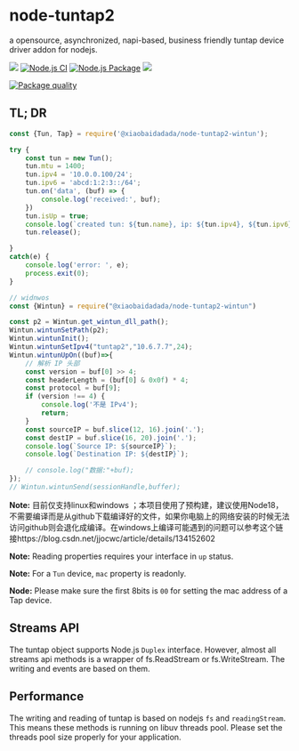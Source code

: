 # node-tuntap2

a opensource, asynchronized, napi-based, business friendly tuntap device driver addon for nodejs.

[![](https://img.shields.io/npm/v/tuntap2.svg?style=flat)](https://www.npmjs.org/package/tuntap2)
[![Node.js CI](https://github.com/PupilTong/node-tuntap2/actions/workflows/node.js.yml/badge.svg?branch=main)](https://github.com/PupilTong/node-tuntap2/actions/workflows/node.js.yml)
[![Node.js Package](https://github.com/PupilTong/node-tuntap2/actions/workflows/npm-publish.yml/badge.svg)](https://github.com/PupilTong/node-tuntap2/actions/workflows/npm-publish.yml)
![](https://img.shields.io/badge/Coverage-93%25-83A603.svg?prefix=$coverage$)

[![Package quality](https://packagequality.com/shield/tuntap2.svg)](https://packagequality.com/#?package=tuntap2)


## TL; DR

```javascript
const {Tun, Tap} = require('@xiaobaidadada/node-tuntap2-wintun');

try {
    const tun = new Tun();
    tun.mtu = 1400;
    tun.ipv4 = '10.0.0.100/24';
    tun.ipv6 = 'abcd:1:2:3::/64';
    tun.on('data', (buf) => {
        console.log('received:', buf);
    })
    tun.isUp = true;
    console.log(`created tun: ${tun.name}, ip: ${tun.ipv4}, ${tun.ipv6}, mtu: ${tun.mtu}`);
    tun.release();

}
catch(e) {
	console.log('error: ', e);
	process.exit(0);
}
```
```js
// widnwos 
const {Wintun} = require("@xiaobaidadada/node-tuntap2-wintun")

const p2 = Wintun.get_wintun_dll_path();
Wintun.wintunSetPath(p2);
Wintun.wintunInit();
Wintun.wintunSetIpv4("tuntap2","10.6.7.7",24);
Wintun.wintunUpOn((buf)=>{
    // 解析 IP 头部
    const version = buf[0] >> 4;
    const headerLength = (buf[0] & 0x0f) * 4;
    const protocol = buf[9];
    if (version !== 4) {
        console.log('不是 IPv4');
        return;
    }
    const sourceIP = buf.slice(12, 16).join('.');
    const destIP = buf.slice(16, 20).join('.');
    console.log(`Source IP: ${sourceIP}`);
    console.log(`Destination IP: ${destIP}`);

    // console.log("数据:"+buf);
});
// Wintun.wintunSend(sessionHandle,buffer);

```



**Note:** 目前仅支持linux和windows ；本项目使用了预构建，建议使用Node18，不需要编译而是从github下载编译好的文件，如果你电脑上的网络安装的时候无法访问github则会退化成编译。在windows上编译可能遇到的问题可以参考这个链接https://blog.csdn.net/jjocwc/article/details/134152602

**Note:** Reading properties requires your interface in `up` status.

**Note:** For a `Tun` device, `mac` property is readonly.

**Node:** Please make sure the first 8bits is `00` for setting the mac address of a Tap device.

## Streams API

The tuntap object supports Node.js `Duplex` interface. However, almost all streams api methods is a wrapper of fs.ReadStream or fs.WriteStream. The writing and events are based on them.

## Performance

The writing and reading of tuntap is based on nodejs `fs` and `readingStream`. This means these methods is running on libuv threads pool. Please set the threads pool size properly for your application.




